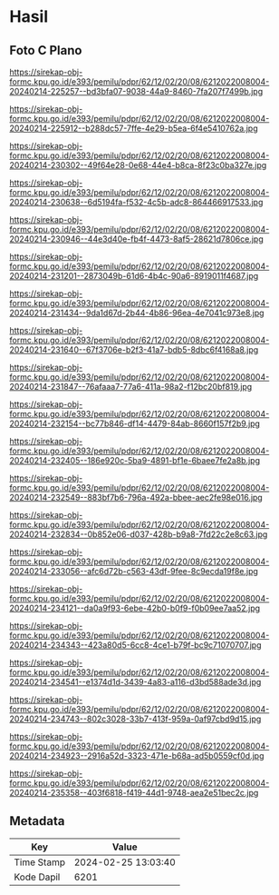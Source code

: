 # Hasil

## Foto C Plano

https://sirekap-obj-formc.kpu.go.id/e393/pemilu/pdpr/62/12/02/20/08/6212022008004-20240214-225257--bd3bfa07-9038-44a9-8460-7fa207f7499b.jpg

https://sirekap-obj-formc.kpu.go.id/e393/pemilu/pdpr/62/12/02/20/08/6212022008004-20240214-225912--b288dc57-7ffe-4e29-b5ea-6f4e5410762a.jpg

https://sirekap-obj-formc.kpu.go.id/e393/pemilu/pdpr/62/12/02/20/08/6212022008004-20240214-230302--49f64e28-0e68-44e4-b8ca-8f23c0ba327e.jpg

https://sirekap-obj-formc.kpu.go.id/e393/pemilu/pdpr/62/12/02/20/08/6212022008004-20240214-230638--6d5194fa-f532-4c5b-adc8-864466917533.jpg

https://sirekap-obj-formc.kpu.go.id/e393/pemilu/pdpr/62/12/02/20/08/6212022008004-20240214-230946--44e3d40e-fb4f-4473-8af5-28621d7806ce.jpg

https://sirekap-obj-formc.kpu.go.id/e393/pemilu/pdpr/62/12/02/20/08/6212022008004-20240214-231201--2873049b-61d6-4b4c-90a6-8919011f4687.jpg

https://sirekap-obj-formc.kpu.go.id/e393/pemilu/pdpr/62/12/02/20/08/6212022008004-20240214-231434--9da1d67d-2b44-4b86-96ea-4e7041c973e8.jpg

https://sirekap-obj-formc.kpu.go.id/e393/pemilu/pdpr/62/12/02/20/08/6212022008004-20240214-231640--67f3706e-b2f3-41a7-bdb5-8dbc6f4168a8.jpg

https://sirekap-obj-formc.kpu.go.id/e393/pemilu/pdpr/62/12/02/20/08/6212022008004-20240214-231847--76afaaa7-77a6-411a-98a2-f12bc20bf819.jpg

https://sirekap-obj-formc.kpu.go.id/e393/pemilu/pdpr/62/12/02/20/08/6212022008004-20240214-232154--bc77b846-df14-4479-84ab-8660f157f2b9.jpg

https://sirekap-obj-formc.kpu.go.id/e393/pemilu/pdpr/62/12/02/20/08/6212022008004-20240214-232405--186e920c-5ba9-4891-bf1e-6baee7fe2a8b.jpg

https://sirekap-obj-formc.kpu.go.id/e393/pemilu/pdpr/62/12/02/20/08/6212022008004-20240214-232549--883bf7b6-796a-492a-bbee-aec2fe98e016.jpg

https://sirekap-obj-formc.kpu.go.id/e393/pemilu/pdpr/62/12/02/20/08/6212022008004-20240214-232834--0b852e06-d037-428b-b9a8-7fd22c2e8c63.jpg

https://sirekap-obj-formc.kpu.go.id/e393/pemilu/pdpr/62/12/02/20/08/6212022008004-20240214-233056--afc6d72b-c563-43df-9fee-8c9ecda19f8e.jpg

https://sirekap-obj-formc.kpu.go.id/e393/pemilu/pdpr/62/12/02/20/08/6212022008004-20240214-234121--da0a9f93-6ebe-42b0-b0f9-f0b09ee7aa52.jpg

https://sirekap-obj-formc.kpu.go.id/e393/pemilu/pdpr/62/12/02/20/08/6212022008004-20240214-234343--423a80d5-6cc8-4ce1-b79f-bc9c71070707.jpg

https://sirekap-obj-formc.kpu.go.id/e393/pemilu/pdpr/62/12/02/20/08/6212022008004-20240214-234541--e1374d1d-3439-4a83-a116-d3bd588ade3d.jpg

https://sirekap-obj-formc.kpu.go.id/e393/pemilu/pdpr/62/12/02/20/08/6212022008004-20240214-234743--802c3028-33b7-413f-959a-0af97cbd9d15.jpg

https://sirekap-obj-formc.kpu.go.id/e393/pemilu/pdpr/62/12/02/20/08/6212022008004-20240214-234923--2916a52d-3323-471e-b68a-ad5b0559cf0d.jpg

https://sirekap-obj-formc.kpu.go.id/e393/pemilu/pdpr/62/12/02/20/08/6212022008004-20240214-235358--403f6818-f419-44d1-9748-aea2e51bec2c.jpg


## Metadata

| Key        | Value               |
| ---------- | ------------------- |
| Time Stamp | 2024-02-25 13:03:40 |
| Kode Dapil | 6201                |



